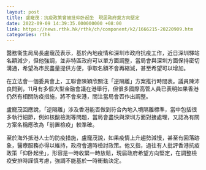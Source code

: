 ```yaml
---
layout: post
title: 盧寵茂︰抗疫政策曾被批仰卧起坐　現屆政府冀方向堅定
date: 2022-09-09 14:39:35.000000000 +08:00
link: https://news.rthk.hk/rthk/ch/component/k2/1666215-20220909.htm
categories: rthk
---
```


醫務衞生局局長盧寵茂表示，基於內地疫情和深圳市政府抗疫工作，近日深圳驛站名額減少，但他強調，並非特區政府可以單方面調整，當局會與深圳方面保持密切溝通，希望為市民盡量提供方便，爭取名額不會再縮減，甚至希望可以增加。

在立法會一個委員會上，工聯會陳穎欣關注「逆隔離」方案推行時間表。議員陳沛良問到，11月有多個大型金融會議在港舉行，但很多國際高管人員已表明如果香港仍然有相關防疫措施，將不會來港，關注當局會否作出調整。

盧寵茂回應說，「逆隔離」涉及香港能否做到符合內地入境隔離標準，當中包括很多執行細節，例如核酸檢測等問題，當局會盡快與深圳方面對接處理，又認為有關方案名稱應改為「前置檢疫」較準確。

至於海外抵港人士的防疫措施，盧寵茂說，如果疫情上升趨勢減慢，甚至有回落跡象，醫療服務亦得以維持，政府會適時檢討政策。他又指，過往有人批評香港抗疫政策「仰卧起坐」，形容是一時收緊一時放鬆，現屆政府希望方向堅定，在調整檢疫安排時謹慎考慮，強調不能基於一時衝動決定。
